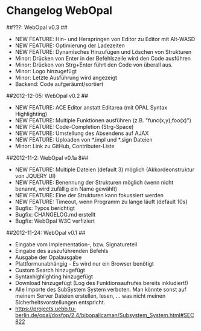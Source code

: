 Changelog WebOpal
==================================

##???: WebOpal v0.3 ##
- NEW FEATURE: Hin- und Herspringen von Editor zu Editor mit Alt-WASD
- NEW FEATURE: Optimierung der Ladezeiten
- NEW FEATURE: Dynamisches Hinzufügen und Löschen von Strukturen
- Minor: Drücken von Enter in der Befehlszeile wird den Code ausführen
- Minor: Drücken von Strg+Enter führt den Code von überall aus.
- Minor: Logo hinzugefügt
- Minor: Letzte Ausführung wird angezeigt
- Backend: Code aufgeräumt/sortiert

##2012-12-05: WebOpal v0.2 ##

- NEW FEATURE: ACE Editor anstatt Editarea (mit OPAL Syntax Highlighting)
- NEW FEATURE: Multiple Funktionen ausführen (z.B. "func(x,y);foo(x)")
- NEW FEATURE: Code-Completion (Strg-Space)
- NEW FEATURE: Umstellung des Absendens auf AJAX
- NEW FEATURE: Uploaden von *.impl und *.sign Dateien
- Minor: Link zu GitHub, Contributer-Liste

##2012-11-2: WebOpal v0.1a 8##

- NEW FEATURE: Multiple Dateien (default 3) möglich (Akkordeonstruktur von JQUERY UI)
- NEW FEATURE: Benennung der Strukturen möglich (wenn nicht benannt, wird zufällig ein Name gewählt)
- NEW FEATURE: Eine der Strukturen kann fokussiert werden
- NEW FEATURE: Timeout, wenn Programm zu lange läuft (default 10s)
- Bugfix: Typos berichtigt
- Bugfix: CHANGELOG.md erstellt
- Bugfix: WebOpal W3C verfiziert

##2012-11-24: WebOpal v0.1 ##

- Eingabe vom Implementation-, bzw. Signatureteil
- Eingabe des auszuführenden Befehls
- Ausgabe der Opalausgabe
- Plattformunabhängig - Es wird nur ein Browser benötigt
- Custom Search hinzugefügt
- Syntaxhighlighting hinzugefügt
- Download hinzugefügt (Log des Funktionsaufrufes bereits inkludiert!)
- Alle Importe des SubSystem System verboten. Man könnte sonst auf meinem Server Dateien erstellen, lesen, ... was nicht meinen Sicherheitsvorstellungen entspricht.
- https://projects.uebb.tu-berlin.de/opal/dosfop/2.4/bibopalicaman/Subsystem_System.html#SEC822
